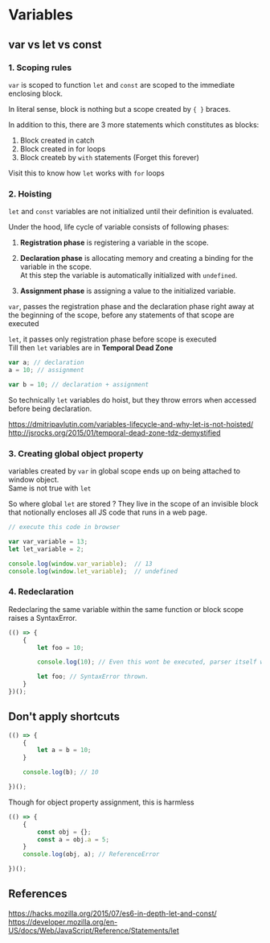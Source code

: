 # Variables

## var vs let vs const
 
### 1. Scoping rules
`var` is scoped to function
`let` and `const` are scoped to the immediate enclosing block.

In literal sense, block is nothing but a scope created by `{ }` braces.  

In addition to this, there are 3 more statements which constitutes as blocks:  

1. Block created in catch
1. Block created in for loops
1. Block createb by `with` statements (Forget this forever)


Visit this to know how `let` works with `for` loops 

### 2. Hoisting

`let` and `const` variables are not initialized until their definition is evaluated.

Under the hood, life cycle of variable consists of following phases: 

1. **Registration phase** is registering a variable in the scope.  

1. **Declaration phase** is allocating memory and creating a binding for the variable in the scope.  
    At this step the variable is automatically initialized with `undefined`.  

1. **Assignment phase** is assigning a value to the initialized variable.  


`var`, passes the registration phase and the declaration phase right away at the beginning of the scope, before any statements of that scope are executed   

`let`, it passes only registration phase before scope is executed     
Till then `let` variables are in  **Temporal Dead Zone**  


```js
var a; // declaration
a = 10; // assignment

var b = 10; // declaration + assignment
```
  
  
So technically `let` variables do hoist, but they throw errors when accessed before being declaration.

https://dmitripavlutin.com/variables-lifecycle-and-why-let-is-not-hoisted/
http://jsrocks.org/2015/01/temporal-dead-zone-tdz-demystified



### 3. Creating global object property

variables created by `var` in global scope ends up on being attached to window object.  
Same is not true with `let`

So where global `let` are stored ?
They live in the scope of an invisible block that notionally encloses all JS code that runs in a web page.  

```js
// execute this code in browser

var var_variable = 13;
let let_variable = 2;

console.log(window.var_variable);  // 13
console.log(window.let_variable);  // undefined
```

### 4. Redeclaration

Redeclaring the same variable within the same function or block scope raises a SyntaxError.

```js
(() => {
    {
        let foo = 10;

        console.log(10); // Even this wont be executed, parser itself will throw the error

        let foo; // SyntaxError thrown.
    }
})();
```
  
  
## Don't apply shortcuts

```js
(() => {
    {
        let a = b = 10;
    }

    console.log(b); // 10

})();
```


Though for object property assignment, this is harmless

```js
(() => {
    {
        const obj = {};
        const a = obj.a = 5;
    }
    console.log(obj, a); // ReferenceError

})();
```


## References

https://hacks.mozilla.org/2015/07/es6-in-depth-let-and-const/
https://developer.mozilla.org/en-US/docs/Web/JavaScript/Reference/Statements/let
